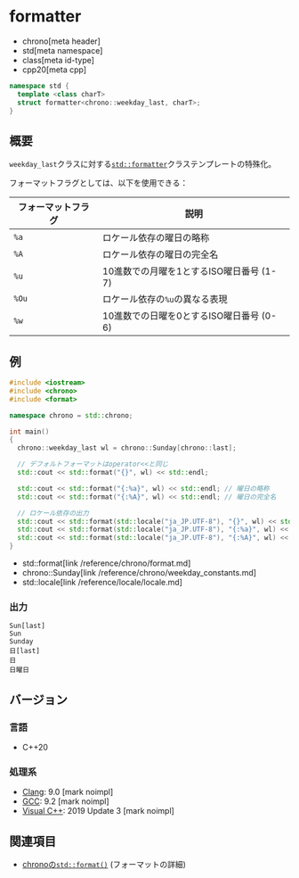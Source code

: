 # formatter
* chrono[meta header]
* std[meta namespace]
* class[meta id-type]
* cpp20[meta cpp]

```cpp
namespace std {
  template <class charT>
  struct formatter<chrono::weekday_last, charT>;
}
```

## 概要
`weekday_last`クラスに対する[`std::formatter`](/reference/format/formatter.md)クラステンプレートの特殊化。

フォーマットフラグとしては、以下を使用できる：

| フォーマットフラグ | 説明 |
|--------------------|------|
| `%a` | ロケール依存の曜日の略称 |
| `%A` | ロケール依存の曜日の完全名 |
| `%u` | 10進数での月曜を1とするISO曜日番号 (1-7) |
| `%Ou` | ロケール依存の`%u`の異なる表現 |
| `%w` | 10進数での日曜を0とするISO曜日番号 (0-6) |


## 例
```cpp example
#include <iostream>
#include <chrono>
#include <format>

namespace chrono = std::chrono;

int main()
{
  chrono::weekday_last wl = chrono::Sunday[chrono::last];

  // デフォルトフォーマットはoperator<<と同じ
  std::cout << std::format("{}", wl) << std::endl;

  std::cout << std::format("{:%a}", wl) << std::endl; // 曜日の略称
  std::cout << std::format("{:%A}", wl) << std::endl; // 曜日の完全名

  // ロケール依存の出力
  std::cout << std::format(std::locale("ja_JP.UTF-8"), "{}", wl) << std::endl;
  std::cout << std::format(std::locale("ja_JP.UTF-8"), "{:%a}", wl) << std::endl;
  std::cout << std::format(std::locale("ja_JP.UTF-8"), "{:%A}", wl) << std::endl;
}
```
* std::format[link /reference/chrono/format.md]
* chrono::Sunday[link /reference/chrono/weekday_constants.md]
* std::locale[link /reference/locale/locale.md]

### 出力
```
Sun[last]
Sun
Sunday
日[last]
日
日曜日
```

## バージョン
### 言語
- C++20

### 処理系
- [Clang](/implementation.md#clang): 9.0 [mark noimpl]
- [GCC](/implementation.md#gcc): 9.2 [mark noimpl]
- [Visual C++](/implementation.md#visual_cpp): 2019 Update 3 [mark noimpl]


## 関連項目
- [chronoの`std::format()`](/reference/chrono/format.md) (フォーマットの詳細)
